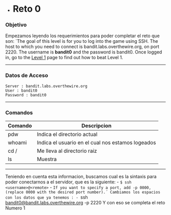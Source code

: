 - # Reto 0
### Objetivo 
Empezamos leyendo los requerimientos para poder completar el reto que son: 
		`The goal of this level is for you to log into the game using SSH. The host to which you need to connect is bandit.labs.overthewire.org, on port 2220. The username is **bandit0** and the password is bandit0. Once logged in, go to the [Level 1](https://overthewire.org/wargames/bandit/bandit1.html) page to find out how to beat Level 1.

---
### Datos de Acceso
	Server : bandit.labs.overthewire.org
	User : bandit0
	Password : bandit0
---
### Comandos 
| **Comando** | **Descripcion** |
|-|-|
| pdw | Indica el directorio actual |
| whoami | Indica el usuario en el cual nos estamos logeados|
|cd /| Me lleva al directorio raiz|
| ls| Muestra |

---
Teniendo en cuenta esta informacion, buscamos cual es la sintaxis para poder conectarnos a el servidor, que es la siguiente:
		- `$ ssh <username>@<remote>`
		- `If you want to specify a port, add -p 0000, (replace 0000 with the desired port number).´
	Cambiamos los espacios con los datos que ya tenemos :
	- `ssh bandit0@bandit.labs.overthewire.org -p 2220
	Y con eso se completa el reto Numero 1